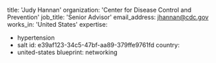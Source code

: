 title: 'Judy Hannan'
organization: 'Center for Disease Control and Prevention'
job_title: 'Senior Advisor'
email_address: jhannan@cdc.gov
works_in: 'United States'
expertise:
  - hypertension
  - salt
id: e39af123-34c5-47bf-aa89-379ffe9761fd
country:
  - united-states
blueprint: networking
